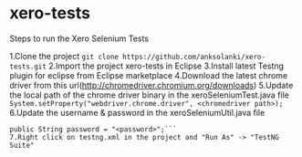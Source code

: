 # xero-tests

Steps to run the Xero Selenium Tests

1.Clone the project
`git clone https://github.com/anksolanki/xero-tests.git`
2.Import the project xero-tests in Eclipse
3.Install latest Testng plugin for eclipse from Eclipse marketplace
4.Download the latest chrome driver from this url(http://chromedriver.chromium.org/downloads)
5.Update the local path of the chrome driver binary in the xeroSeleniumTest.java file
`System.setProperty("webdriver.chrome.driver", <chromedriver path>); `
6.Update the username & password in the xeroSeleniumUtil.java file
```public String username = "<username>";
public String password = "<password>";```
7.Right click on testng.xml in the project and "Run As" -> "TestNG Suite"
